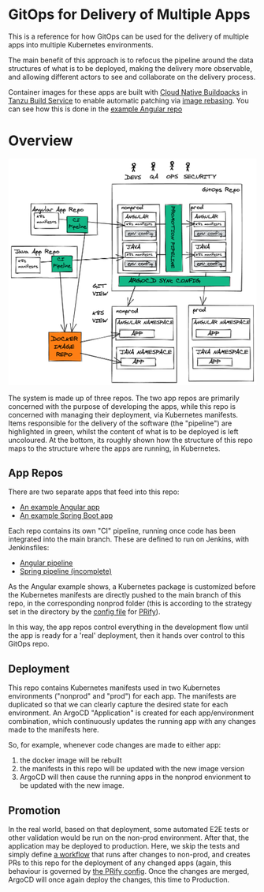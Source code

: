 
# GitOps for Delivery of Multiple Apps

This is a reference for how GitOps can be used for the delivery of multiple apps into multiple Kubernetes environments.

The main benefit of this approach is to refocus the pipeline around the data structures of what is to be deployed, making the delivery more observable, and allowing different actors to see and collaborate on the delivery process.

Container images for these apps are built with [Cloud Native Buildpacks](https://buildpacks.io/) in [Tanzu Build Service](https://tanzu.vmware.com/build-service) to enable automatic patching via [image rebasing](https://buildpacks.io/docs/concepts/operations/rebase/). You can see how this is done in the [example Angular repo](https://github.com/benjvi/angular-realworld-example-app/tree/buildpacks)

# Overview

![overview](https://github.com/benjvi/apps-gitops/raw/main/docs/apps-gitops-overview.png)

The system is made up of three repos. The two app repos are primarily concerned with the purpose of developing the apps, while this repo is concerned with managing their deployment, via Kubernetes manifests. Items responsible for the delivery of the software (the "pipeline") are highlighted in green, whilst the content of what is to be deployed is left uncoloured. At the bottom, its roughly shown how the structure of this repo maps to the structure where the apps are running, in Kubernetes.

## App Repos

There are two separate apps that feed into this repo:
- [An example Angular app](https://github.com/benjvi/angular-realworld-example-app/tree/buildpacks)
- [An example Spring Boot app](https://github.com/benjvi/minimal-spring-web-demo)

Each repo contains its own "CI" pipeline, running once code has been integrated into the main branch. These are defined to run on Jenkins, with Jenkinsfiles:
- [Angular pipeline](https://github.com/benjvi/angular-realworld-example-app/blob/buildpacks/Jenkinsfile)
- [Spring pipeline (incomplete)](https://github.com/benjvi/minimal-spring-web-demo/blob/main/Jenkinsfile)

As the Angular example shows, a Kubernetes package is customized before the Kubernetes manifests are directly pushed to the main branch of this repo, in the corresponding nonprod folder (this is according to the strategy set in the directory by the [config file](https://github.com/benjvi/apps-gitops/blob/main/nonprod-cluster/prify.yml) for [PRify](https://github.com/benjvi/PRify)).

In this way, the app repos control everything in the development flow until the app is ready for a 'real' deployment, then it hands over control to this GitOps repo.

## Deployment

This repo contains Kubernetes manifests used in two Kubernetes environments ("nonprod" and "prod") for each app. The manifests are duplicated so that we can clearly capture the desired state for each environment. An ArgoCD "Application" is created for each app/environment combination, which continuously updates the running app with any changes made to the manifests here. 

So, for example, whenever code changes are made to either app:

1. the docker image will be rebuilt
2. the manifests in this repo will be updated with the new image version
3. ArgoCD will then cause the running apps in the nonprod envionment to be updated with the new image.

## Promotion

In the real world, based on that deployment, some automated E2E tests or other validation would be run on the non-prod environment. After that, the application may be deployed to production. Here, we skip the tests and simply define [a workflow](https://github.com/benjvi/apps-gitops/blob/main/.github/workflows/promote-to-prod.yml) that runs after changes to non-prod, and creates PRs to this repo for the deployment of any changed apps (again, this behaviour is governed by [the PRify config](https://github.com/benjvi/apps-gitops/blob/main/prod-cluster/prify.yml). Once the changes are merged, ArgoCD will once again deploy the changes, this time to Production.
